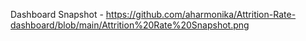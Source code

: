 














Dashboard Snapshot - https://github.com/aharmonika/Attrition-Rate-dashboard/blob/main/Attrition%20Rate%20Snapshot.png

